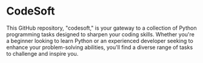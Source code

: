 # CodeSoft
This GitHub repository, "codesoft," is your gateway to a collection of Python programming tasks designed to sharpen your coding skills. Whether you're a beginner looking to learn Python or an experienced developer seeking to enhance your problem-solving abilities, you'll find a diverse range of tasks to challenge and inspire you.
